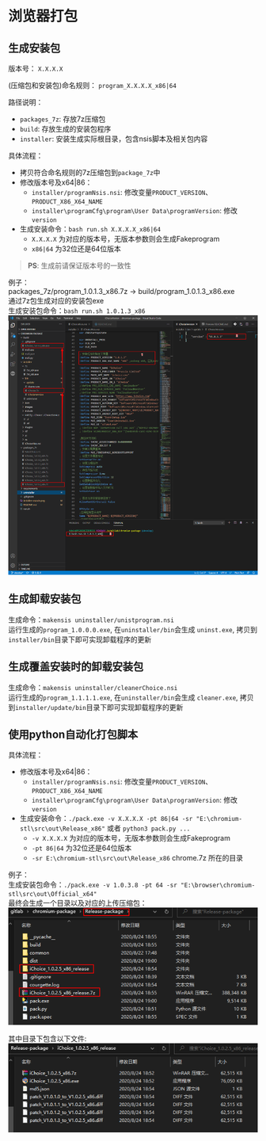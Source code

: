 # 浏览器打包
## 生成安装包
版本号： `X.X.X.X`

(压缩包和安装包)命名规则： `program_X.X.X.X_x86|64` 

路径说明：
- `packages_7z`: 存放7z压缩包
- `build`: 存放生成的安装包程序
- `installer`: 安装生成实际根目录，包含nsis脚本及相关包内容

具体流程：
- 拷贝符合命名规则的7z压缩包到`package_7z`中
- 修改版本号及x64|86：
  - `installer/programNsis.nsi`: 修改变量`PRODUCT_VERSION`、`PRODUCT_X86_X64_NAME`
  - `installer\programCfg\program\User Data\programVersion`: 修改`version`
- 生成安装命令：`bash run.sh X.X.X.X_x86|64`
  -  `X.X.X.X` 为对应的版本号，无版本参数则会生成Fakeprogram
  -  `x86|64` 为32位还是64位版本

> **PS**: 生成前请保证版本号的一致性<br>

例子：<br>
packages_7z/program_1.0.1.3_x86.7z -> build/program_1.0.1.3_x86.exe<br>
通过7z包生成对应的安装包exe<br>
生成安装包命令：`bash run.sh 1.0.1.3_x86`<br>
![vscode](images/installer-vscode.png)

## 生成卸载安装包
生成命令：`makensis uninstaller/unistprogram.nsi`<br>
运行生成的`program_1.0.0.0.exe`, 在`uninstaller/bin`会生成 `uninst.exe`, 拷贝到`installer/bin`目录下即可实现卸载程序的更新

## 生成覆盖安装时的卸载安装包
生成命令：`makensis uninstaller/cleanerChoice.nsi`<br>
运行生成的`program_1.1.1.1.exe`, 在`uninstaller/bin`会生成 `cleaner.exe`, 拷贝到`installer/update/bin`目录下即可实现卸载程序的更新

## 使用python自动化打包脚本
具体流程：
- 修改版本号及x64|86：
  - `installer/programNsis.nsi`: 修改变量`PRODUCT_VERSION`、`PRODUCT_X86_X64_NAME`
  - `installer\programCfg\program\User Data\programVersion`: 修改`version`
- 生成安装命令：`./pack.exe -v X.X.X.X -pt 86|64 -sr "E:\chromium-stl\src\out\Release_x86"` 或者 `python3 pack.py ...`
  -  `-v X.X.X.X` 为对应的版本号，无版本参数则会生成Fakeprogram
  -  `-pt 86|64` 为32位还是64位版本
  -  `-sr E:\chromium-stl\src\out\Release_x86` chrome.7z 所在的目录

例子：<br>
生成安装包命令：`./pack.exe -v 1.0.3.8 -pt 64 -sr "E:\browser\chromium-stl\src\out\Official_x64"`<br>
最终会生成一个目录以及对应的上传压缩包：<br>
![two results](images/pack-result-2.png)

其中目录下包含以下文件:<br>
![path content](images/pack-result-1.png)